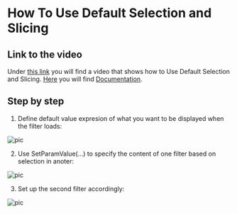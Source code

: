 
# How To Use Default Selection and Slicing

## Link to the video

Under [this link](https://profitbasedocs.blob.core.windows.net/videos/Filter-DefaultSelection%20and%20Slicing.mp4) you will find a video that shows how to Use Default Selection and Slicing. [Here](../../filters/index.md) you will find [Documentation](../../filters/index.md).
<br/>

## Step by step


1. Define default value expresion of what you want to be displayed when the filter loads:

![pic](https://profitbasedocs.blob.core.windows.net/images/HTslicing%20(1).png)

2. Use SetParamValue(...) to specify the content of one filter based on selection in anoter:

![pic](https://profitbasedocs.blob.core.windows.net/images/HTslicing%20(2).png)

3. Set up the second filter accordingly:

![pic](https://profitbasedocs.blob.core.windows.net/images/HTslicing%20(3).png)